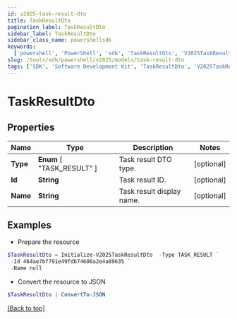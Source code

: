 ```yaml
---
id: v2025-task-result-dto
title: TaskResultDto
pagination_label: TaskResultDto
sidebar_label: TaskResultDto
sidebar_class_name: powershellsdk
keywords:
  ['powershell', 'PowerShell', 'sdk', 'TaskResultDto', 'V2025TaskResultDto']
slug: /tools/sdk/powershell/v2025/models/task-result-dto
tags: ['SDK', 'Software Development Kit', 'TaskResultDto', 'V2025TaskResultDto']
---
```


# TaskResultDto

## Properties

| Name | Type | Description | Notes |
| --- | --- | --- | --- |
| **Type** | **Enum** [ "TASK_RESULT" ] | Task result DTO type. | [optional] |
| **Id** | **String** | Task result ID. | [optional] |
| **Name** | **String** | Task result display name. | [optional] |

## Examples

- Prepare the resource

```powershell
$TaskResultDto = Initialize-V2025TaskResultDto  -Type TASK_RESULT `
 -Id 464ae7bf791e49fdb74606a2e4a89635 `
 -Name null
```

- Convert the resource to JSON

```powershell
$TaskResultDto | ConvertTo-JSON
```

[[Back to top]](#)
